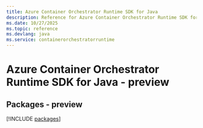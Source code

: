 ```yaml
---
title: Azure Container Orchestrator Runtime SDK for Java
description: Reference for Azure Container Orchestrator Runtime SDK for Java
ms.date: 10/27/2025
ms.topic: reference
ms.devlang: java
ms.service: containerorchestratorruntime
---
```

# Azure Container Orchestrator Runtime SDK for Java - preview
## Packages - preview
[!INCLUDE [packages](container-orchestrator-runtime-index.md)]